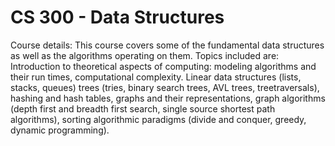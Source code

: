 # <h1><b>CS 300 - Data Structures</b></h1>

Course details: This course covers some of the fundamental data structures as well as the algorithms operating on them. Topics included are: Introduction to theoretical aspects of computing: modeling algorithms and their run times, computational complexity. Linear data structures (lists, stacks, queues) trees (tries, binary search trees, AVL trees, treetraversals), hashing and hash tables, graphs and their representations, graph algorithms (depth first and breadth first search, single source shortest path algorithms), sorting algorithmic paradigms (divide and conquer, greedy, dynamic programming).